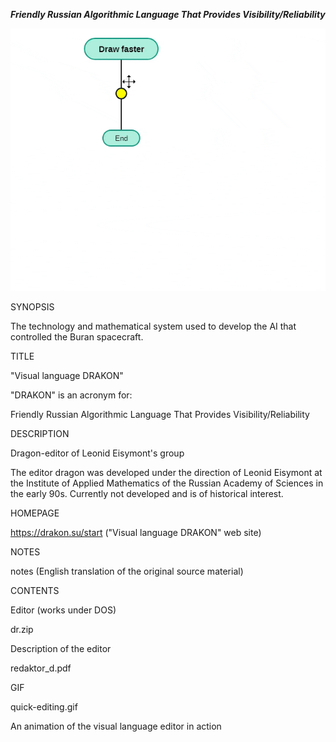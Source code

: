 ***Friendly Russian Algorithmic Language That Provides Visibility/Reliability*** 

![Image](https://github.com/cschech/DRAKON-LITE/blob/master/quick-editing.gif)

SYNOPSIS

The technology and mathematical system used to develop the AI that controlled the Buran spacecraft.

TITLE

"Visual language DRAKON"

"DRAKON" is an acronym for:

Friendly Russian Algorithmic Language That Provides Visibility/Reliability

DESCRIPTION

Dragon-editor of Leonid Eisymont's group

The editor dragon was developed under the direction of Leonid Eisymont at the Institute of Applied Mathematics of the Russian Academy of Sciences in the early 90s. Currently not developed and is of historical interest.

HOMEPAGE

https://drakon.su/start ("Visual language DRAKON" web site)



NOTES

notes (English translation of the original source material)

CONTENTS

Editor (works under DOS)

dr.zip

Description of the editor

redaktor_d.pdf

GIF

quick-editing.gif

An animation of the visual language editor in action
